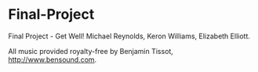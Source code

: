 # Final-Project
Final Project - Get Well! Michael Reynolds, Keron Williams, Elizabeth Elliott.


All music provided royalty-free by Benjamin Tissot, http://www.bensound.com.
